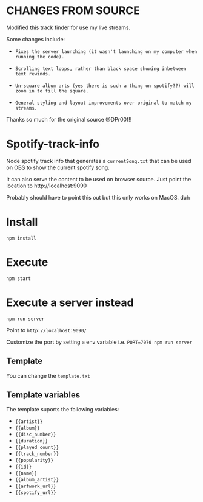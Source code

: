 # CHANGES FROM SOURCE

Modified this track finder for use my live streams.

Some changes include:

- `Fixes the server launching (it wasn't launching on my computer when running the code).`

- `Scrolling text loops, rather than black space showing inbetween text rewinds.`

- `Un-square album arts (yes there is such a thing on spotify??) will zoom in to fill the square.`

- `General styling and layout improvements over original to match my streams.`

Thanks so much for the original source @DPr00f!!

# Spotify-track-info

Node spotify track info that generates a `currentSong.txt` that can be used on OBS to show the current spotify song.

It can also serve the content to be used on browser source. Just point the location to http://localhost:9090

Probably should have to point this out but this only works on MacOS. duh

# Install

```
npm install
```

# Execute

```
npm start
```

# Execute a server instead

```
npm run server
```

Point to `http://localhost:9090/`

Customize the port by setting a env variable i.e. `PORT=7070 npm run server`

## Template

You can change the `template.txt`

## Template variables

The template suports the following variables:

- `{{artist}}`
- `{{album}}`
- `{{disc_number}}`
- `{{duration}}`
- `{{played_count}}`
- `{{track_number}}`
- `{{popularity}}`
- `{{id}}`
- `{{name}}`
- `{{album_artist}}`
- `{{artwork_url}}`
- `{{spotify_url}}`
